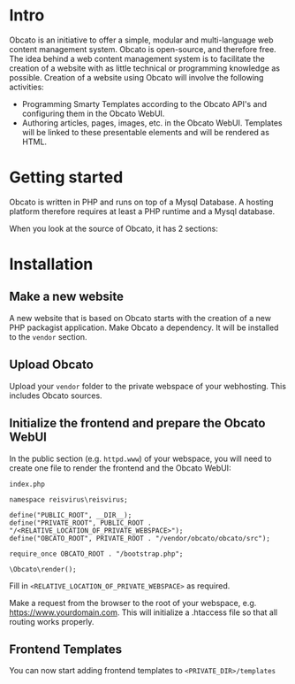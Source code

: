 # Intro
Obcato is an initiative to offer a simple, modular and multi-language web content management system. Obcato is open-source, and therefore free. The idea behind a web content management system is to facilitate the creation of a website with as little technical or programming knowledge as possible. Creation of a website using Obcato will involve the following activities:

* Programming Smarty Templates according to the Obcato API's and configuring them in the Obcato WebUI.
* Authoring articles, pages, images, etc. in the Obcato WebUI. Templates will be linked to these presentable elements and will be rendered as HTML.

# Getting started
Obcato is written in PHP and runs on top of a Mysql Database. A hosting platform therefore requires at least a PHP runtime and a Mysql database.

When you look at the source of Obcato, it has 2 sections:

# Installation

## Make a new website
A new website that is based on Obcato starts with the creation of a new PHP packagist application. Make Obcato a dependency. It will be installed to the `vendor` section.

## Upload Obcato
Upload your `vendor` folder to the private webspace of your webhosting. This includes Obcato sources.

## Initialize the frontend and prepare the Obcato WebUI
In the public section (e.g. `httpd.www`) of your webspace, you will need to create one file to render the frontend and the Obcato WebUI:

`index.php`
```
namespace reisvirus\reisvirus;

define("PUBLIC_ROOT", __DIR__);
define("PRIVATE_ROOT", PUBLIC_ROOT . "/<RELATIVE_LOCATION_OF_PRIVATE_WEBSPACE>");
define("OBCATO_ROOT", PRIVATE_ROOT . "/vendor/obcato/obcato/src");

require_once OBCATO_ROOT . "/bootstrap.php";

\Obcato\render();
```

Fill in `<RELATIVE_LOCATION_OF_PRIVATE_WEBSPACE>` as required.

Make a request from the browser to the root of your webspace, e.g. https://www.yourdomain.com.
This will initialize a .htaccess file so that all routing works properly.

## Frontend Templates
You can now start adding frontend templates to `<PRIVATE_DIR>/templates`
